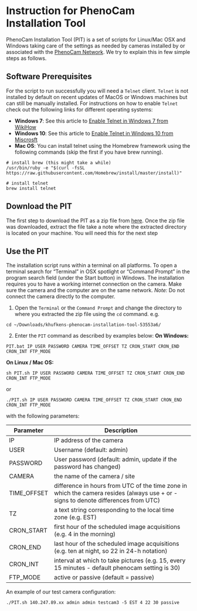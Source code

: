 # Instruction for PhenoCam Installation Tool
PhenoCam Installation Tool (PIT) is a set of scripts for Linux/Mac OSX and Windows taking care of the settings as needed by cameras installed by or associated with the [PhenoCam Network](http://phenocam.sr.unh.edu/). We try to explain this in few simple steps as follows.

## Software Prerequisites
For the script to run successfully you will need a `Telnet` client. `Telnet` is not installed by default on recent updates of MacOS or Windows machines but can still be manually installed. For instructions on how to enable `Telnet` check out the following links for different operating systems:

- **Windows 7**: See this article to [Enable Telnet in Windows 7 from WikiHow](https://www.wikihow.com/Activate-Telnet-in-Windows-7)
- **Windows 10**: See this article to [Enable Telnet in Windows 10 from Miscrosft](https://social.technet.microsoft.com/wiki/contents/articles/38433.windows-10-enabling-telnet-client.aspx)
- **Mac OS**: You can install telnet using the Homebrew framework using the following commands (skip the first if you have brew running).
```{shell}
# install brew (this might take a while)
/usr/bin/ruby -e "$(curl -fsSL https://raw.githubusercontent.com/Homebrew/install/master/install)"

# install telnet
brew install telnet
```

## Download the PIT
The first step to download the PIT as a zip file from [here](https://github.com/khufkens/phenocam-installation-tool/zipball/master). 
Once the zip file was downloaded, extract the file take a note where the extracted directory is located on your machine. You will need this for the next step

## Use the PIT
The installation script runs within a terminal on all platforms. To open a terminal search for “Terminal” in OSX spotlight or “Command Prompt” in the program search field (under the Start button) in Windows. The installation requires you to have a working internet connection on the camera. Make sure the camera and the computer are on the same network. *Note:* Do not connect the camera directly to the computer. 

1. Open the `Terminal` or the `Command Prompt` and change the directory to where you extracted the zip file using the `cd` command. e.g.
```{shell}
cd ~/Downloads/khufkens-phenocam-installation-tool-53553a6/
```

2. Enter the `PIT` command as described by examples below:
**On Windows:**  
```{shell}
PIT.bat IP USER PASSWORD CAMERA TIME_OFFSET TZ CRON_START CRON_END CRON_INT FTP_MODE
```

**On Linux / Mac OS:** 
```{shell}
sh PIT.sh IP USER PASSWORD CAMERA TIME_OFFSET TZ CRON_START CRON_END CRON_INT FTP_MODE
```
or
```{shell}
./PIT.sh IP USER PASSWORD CAMERA TIME_OFFSET TZ CRON_START CRON_END CRON_INT FTP_MODE
```

with the following parameters:

| Parameter | Description |
| ----------- | ----------- |
| IP | IP address of the camera |
| USER | Username (default: admin) |
| PASSWORD | User password (default: admin, update if the password has changed) |
| CAMERA | the name of the camera / site |
| TIME_OFFSET | difference in hours from UTC of the time zone in which the camera resides (always use + or - signs to denote differences from UTC) |
| TZ | a text string corresponding to the local time zone (e.g. EST) |
| CRON_START | first hour of the scheduled image acquisitions (e.g. 4 in the morning) |
| CRON_END | last hour of the scheduled image acquisitions (e.g. ten at night, so 22 in 24-h notation) |
| CRON_INT | interval at which to take pictures (e.g. 15, every 15 minutes - default phenocam setting is 30) |
| FTP_MODE | active or passive (default = passive) |


An example of our test camera configuration:
```{shell}
./PIT.sh 140.247.89.xx admin admin testcam3 -5 EST 4 22 30 passive
```
